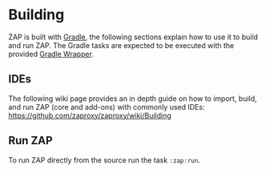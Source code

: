 # Building
ZAP is built with [Gradle], the following sections explain how to use it to build and run ZAP.
The Gradle tasks are expected to be executed with the provided [Gradle Wrapper].

## IDEs
The following wiki page provides an in depth guide on how to import, build, and run ZAP (core and add-ons) with commonly used IDEs:
https://github.com/zaproxy/zaproxy/wiki/Building

## Run ZAP
To run ZAP directly from the source run the task `:zap:run`.

[Gradle]: https://gradle.org/
[Gradle Wrapper]: https://docs.gradle.org/current/userguide/gradle_wrapper.html
